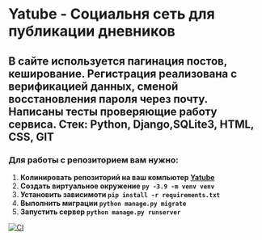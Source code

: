 # Yatube - Социальня сеть для публикации дневников

## В сайте используется пагинация постов, кеширование. Регистрация реализована с верификацией данных, сменой восстановления пароля через почту. Написаны тесты проверяющие работу сервиса. Стек: Python, Django,SQLite3, HTML, CSS, GIT

### Для работы с репозиторием вам нужно: 
1. **Колинировать репозиторий на ваш компьютер  [Yatube](https://github.com/Gleb-Naumov/Yatube)**
2. **Cоздать виртуальное окружение ``` py -3.9 -m venv venv ```**
3. **Установить зависимоти ```pip install -r requirements.txt```**
4. **Выполнить миграции ```python manage.py migrate```**
5. **Запустить сервер ```python manage.py runserver```**


[![CI](https://github.com/yandex-praktikum/hw05_final/actions/workflows/python-app.yml/badge.svg?branch=master)](https://github.com/yandex-praktikum/hw05_final/actions/workflows/python-app.yml)
